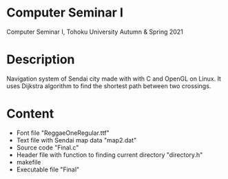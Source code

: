 # Computer Seminar I
Computer Seminar I, Tohoku University Autumn & Spring 2021 

# Description
Navigation system of Sendai city made with with C and OpenGL on Linux. It uses Dijkstra algorithm to find the shortest path between two crossings.

# Content
* Font file "ReggaeOneRegular.ttf"
* Text file with Sendai map data "map2.dat"
* Source code "Final.c"
* Header file with function to finding current directory "directory.h"
* makefile
* Executable file "Final"



